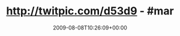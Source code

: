---
retweeted: false
source: <a href="http://twitter.com" rel="nofollow">Twitter Web Client</a>
entities:
  hashtags:
  - text: markthalle
    indices:
    - '27'
    - '38'
  - text: stuttgart
    indices:
    - '39'
    - '49'
  symbols: []
  user_mentions: []
  urls: []
display_text_range:
- '0'
- '49'
favorite_count: '0'
id_str: '3191682751'
truncated: false
retweet_count: '0'
id: '3191682751'
created_at: Sat Aug 08 10:26:09 +0000 2009
favorited: false
full_text: 'http://twitpic.com/d53d9 - #markthalle #stuttgart'
lang: und
tags:
- markthalle
- stuttgart
- pesos:twitter
date: '2009-08-08T10:26:09+00:00'
src: https://twitter.com/bascht/status/3191682751
original_url: https://twitter.com/bascht/status/3191682751
type: twitter_tweet
text: 'http://twitpic.com/d53d9 - #markthalle #stuttgart'
title: 'http://twitpic.com/d53d9 - #mar'

---